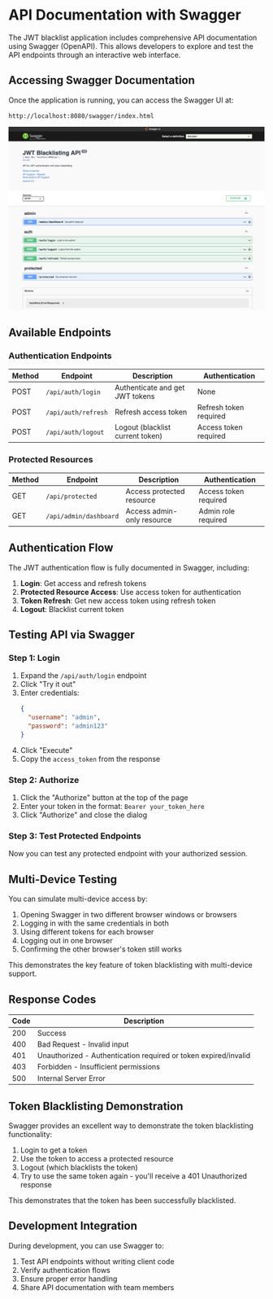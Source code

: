 # API Documentation with Swagger

The JWT blacklist application includes comprehensive API documentation using Swagger (OpenAPI). This allows developers to explore and test the API endpoints through an interactive web interface.

## Accessing Swagger Documentation

Once the application is running, you can access the Swagger UI at:

```
http://localhost:8080/swagger/index.html
```

![Swagger UI Screenshot](./images/swagger-ui.png)

## Available Endpoints

### Authentication Endpoints

| Method | Endpoint | Description | Authentication |
|--------|----------|-------------|----------------|
| POST | `/api/auth/login` | Authenticate and get JWT tokens | None |
| POST | `/api/auth/refresh` | Refresh access token | Refresh token required |
| POST | `/api/auth/logout` | Logout (blacklist current token) | Access token required |

### Protected Resources

| Method | Endpoint | Description | Authentication |
|--------|----------|-------------|----------------|
| GET | `/api/protected` | Access protected resource | Access token required |
| GET | `/api/admin/dashboard` | Access admin-only resource | Admin role required |

## Authentication Flow

The JWT authentication flow is fully documented in Swagger, including:

1. **Login**: Get access and refresh tokens
2. **Protected Resource Access**: Use access token for authentication
3. **Token Refresh**: Get new access token using refresh token
4. **Logout**: Blacklist current token

## Testing API via Swagger

### Step 1: Login

1. Expand the `/api/auth/login` endpoint
2. Click "Try it out"
3. Enter credentials:
   ```json
   {
     "username": "admin",
     "password": "admin123"
   }
   ```
4. Click "Execute"
5. Copy the `access_token` from the response

### Step 2: Authorize

1. Click the "Authorize" button at the top of the page
2. Enter your token in the format: `Bearer your_token_here`
3. Click "Authorize" and close the dialog

### Step 3: Test Protected Endpoints

Now you can test any protected endpoint with your authorized session.

## Multi-Device Testing

You can simulate multi-device access by:

1. Opening Swagger in two different browser windows or browsers
2. Logging in with the same credentials in both
3. Using different tokens for each browser
4. Logging out in one browser
5. Confirming the other browser's token still works

This demonstrates the key feature of token blacklisting with multi-device support.

## Response Codes

| Code | Description |
|------|-------------|
| 200 | Success |
| 400 | Bad Request - Invalid input |
| 401 | Unauthorized - Authentication required or token expired/invalid |
| 403 | Forbidden - Insufficient permissions |
| 500 | Internal Server Error |

## Token Blacklisting Demonstration

Swagger provides an excellent way to demonstrate the token blacklisting functionality:

1. Login to get a token
2. Use the token to access a protected resource
3. Logout (which blacklists the token)
4. Try to use the same token again - you'll receive a 401 Unauthorized response

This demonstrates that the token has been successfully blacklisted.

## Development Integration

During development, you can use Swagger to:

1. Test API endpoints without writing client code
2. Verify authentication flows
3. Ensure proper error handling
4. Share API documentation with team members
